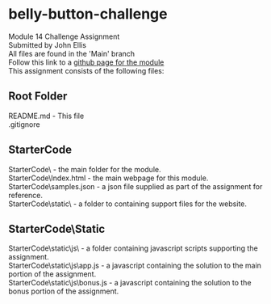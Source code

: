 # belly-button-challenge
Module 14 Challenge Assignment  
Submitted by John Ellis  
All files are found in the 'Main' branch  
Follow this link to a [github page for the module](https://john-a-ellis.github.io/belly-button-challenge/StarterCode/)  
This assignment consists of the following files:  
## Root Folder
README.md - This file  
.gitignore  
## StarterCode
StarterCode\ - the main folder for the module.  
StarterCode\Index.html - the main webpage for this module.  
StarterCode\samples.json - a json file supplied as part of the assignment for reference.  
StarterCode\static\ - a folder to containing support files for the website.  
## StarterCode\Static
StarterCode\static\js\ - a folder containing javascript scripts supporting the assignment.  
StarterCode\static\js\app.js - a javascript containing the solution to the main portion of the assignment.  
StarterCode\static\js\bonus.js - a javascript containing the solution to the bonus portion of the assignment.  

